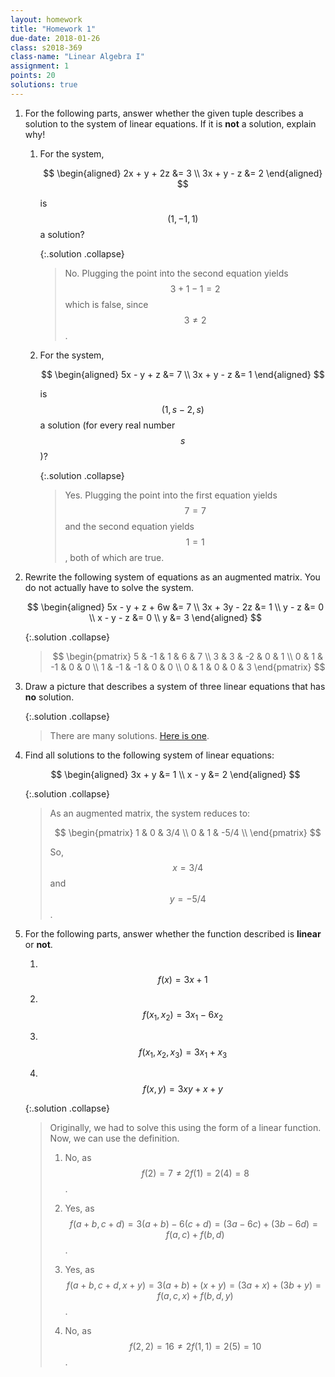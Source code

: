 ```yaml
---
layout: homework
title: "Homework 1"
due-date: 2018-01-26
class: s2018-369
class-name: "Linear Algebra I"
assignment: 1
points: 20
solutions: true
---
```


1.  For the following parts, answer whether the given tuple describes a solution
    to the system of linear equations. If it is **not** a solution, explain why!
    
    1.  For the system,
    
        $$
        \begin{aligned}
        2x + y + 2z &= 3 \\
        3x + y - z &= 2
        \end{aligned}
        $$
        
        is $$(1, -1, 1)$$ a solution?
        
        {:.solution .collapse}
        
        > No. Plugging the point into the second equation yields $$3+1-1=2$$
        > which is false, since $$3 \ne 2$$.
        
    2.  For the system,
    
        $$
        \begin{aligned}
        5x - y + z &= 7 \\
        3x + y - z &= 1
        \end{aligned}
        $$
    
        is $$(1, s-2, s)$$ a solution (for every real number $$s$$)?
        
        {:.solution .collapse}
        
        > Yes. Plugging the point into the first equation yields $$7=7$$ and the
        > second equation yields $$1=1$$, both of which are true.

2.  Rewrite the following system of equations as an augmented matrix. You do not
    actually have to solve the system.
    
    $$
    \begin{aligned}
    5x - y + z + 6w &= 7 \\
    3x + 3y - 2z &= 1 \\
    y - z &= 0 \\
    x - y - z &= 0 \\
    y &= 3
    \end{aligned}
    $$
    
    {:.solution .collapse}
    
    > $$
    > \begin{pmatrix}
    > 5 & -1 & 1 & 6 & 7 \\ 3 & 3 & -2 & 0 & 1 \\
    > 0 & 1 & -1 & 0 & 0 \\ 1 & -1 & -1 & 0 & 0 \\
    > 0 & 1 & 0 & 0 & 3
    > \end{pmatrix}
    > $$
    
3.  Draw a picture that describes a system of three linear equations that has **no** solution.

    {:.solution .collapse}
    
    > There are many solutions. [Here is
    > one](http://www.wolframalpha.com/input/?i=plot+x%3D1,+y%3D1,+x-y%3D1).

4.  Find all solutions to the following system of linear equations:

    $$
    \begin{aligned}
    3x + y &= 1 \\
    x - y &= 2
    \end{aligned}
    $$
    
    {:.solution .collapse}
    
    > As an augmented matrix, the system reduces to:
    >
    > $$
    > \begin{pmatrix}
    > 1 & 0 & 3/4 \\
    > 0 & 1 & -5/4 \\
    > \end{pmatrix}
    > $$
    >
    > So, $$x = 3/4$$ and $$y = -5/4$$.

5.  For the following parts, answer whether the function described is **linear** or **not**.

    1.  &nbsp;$$f(x) = 3x + 1$$
    
    2.  &nbsp;$$f(x_1, x_2) = 3x_1 - 6x_2$$
    
    3.  &nbsp;$$f(x_1, x_2, x_3) = 3x_1 + x_3$$
    
    4.  &nbsp;$$f(x, y) = 3xy + x + y$$
    
    {:.solution .collapse}
    
    > Originally, we had to solve this using the form of a linear function. Now,
    > we can use the definition.
    >
    > 1.  No, as $$f(2) = 7 \ne 2f(1) = 2(4)=8$$.
    >
    > 2.  Yes, as $$f(a+b,c+d) = 3(a+b)-6(c+d) = (3a-6c)+(3b-6d) = f(a,c)+f(b,d)$$.
    >
    > 3.  Yes, as $$f(a+b,c+d,x+y) = 3(a+b)+(x+y) = (3a+x) + (3b+y) = f(a,c,x) + f(b,d,y)$$. 
    >
    > 4.  No, as $$f(2,2) = 16 \ne 2f(1,1) = 2(5) = 10$$.
